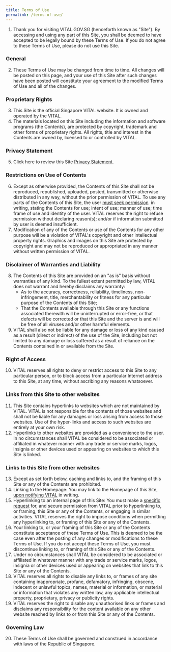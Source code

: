 ```yaml
---
title: Terms of Use
permalink: /terms-of-use/
---
```

<ol>
  <li>Thank you for visiting VITAL.GOV.SG (henceforth known as "Site"). By accessing and using any part of this Site, you shall be deemed to have accepted to be legally bound by these Terms of Use. If you do not agree to these Terms of Use, please do not use this Site.
  </li>
</ol>
<h3>General</h3>
<ol start="2">
  <li>These Terms of Use may be changed from time to time. All changes will be posted on this page, and your use of this Site after such changes have been posted will constitute your agreement to the modified Terms of Use and all of the changes.
  </li>
</ol>
<h3>Proprietary Rights</h3>
<ol start="3">
  <li>This Site is the official Singapore VITAL website. It is owned and operated by the VITAL.&nbsp;
  </li>
  <li>
    The materials located on this Site including the information and software programs (the Contents), are protected by copyright, trademark and other forms of proprietary rights. All rights, title and interest in the Contents are owned by, licensed to or controlled by VITAL.&nbsp;
    <br>
  </li>
</ol>

<h3>Privacy Statement</h3>

<ol start="5">
  <li>Click here to review this Site 
    <a href="/privacy">Privacy Statement</a>.
  </li>
</ol>
<h3>Restrictions on Use of Contents</h3>
<ol start="6">
  <li>Except as otherwise provided, the Contents of this Site shall not be reproduced, republished, uploaded, posted, transmitted or otherwise distributed in any way, without the prior permission of VITAL. To use any parts of the Contents of this Site, the user 
    <a href="/contact-us">must seek permission</a>&nbsp; in writing, stating the Contents for use; intent of use; manner of use; time frame of use and identity of the user. VITAL reserves the right to refuse permission without declaring reason(s); and/or if information submitted by user is deemed insufficient.&nbsp;
  </li>
  <li>
    Modification of any of the Contents or use of the Contents for any other purpose will be a violation of VITAL's copyright and other intellectual property rights. Graphics and images on this Site are protected by copyright and may not be reproduced or appropriated in any manner without written permission of VITAL.&nbsp;
  </li>
</ol>

<h3>Disclaimer of Warranties and Liability</h3>
<ol start="8">
  <li>The Contents of this Site are provided on an "as is" basis without warranties of any kind. To the fullest extent permitted by law, VITAL does not warrant and hereby disclaims any warranty:&nbsp;&nbsp;
    <ul>
      <li>As to the accuracy, correctness, reliability, timeliness, non-infringement, title, merchantability or fitness for any particular purpose of the Contents of this Site;
      </li>
      <li>That the Contents available through this Site or any functions associated therewith will be uninterrupted or error-free, or that defects will be corrected or that this Site and the server is and will be free of all viruses and/or other harmful elements. 
      </li>
    </ul>
  </li>
  <li>VITAL shall also not be liable for any damage or loss of any kind caused as a result (direct or indirect) of the use of the Site, including but not limited to any damage or loss suffered as a result of reliance on the Contents contained in or available from the Site.
  </li>
</ol>
<h3>Right of Access</h3>
<ol start="10">
  <li>VITAL reserves all rights to deny or restrict access to this Site to any particular person, or to block access from a particular Internet address to this Site, at any time, without ascribing any reasons whatsoever.
  </li>
</ol>

<h3>Links from this Site to other websites</h3>
<ol start="11">
  <li>This Site contains hyperlinks to websites which are not maintained by VITAL. VITAL is not responsible for the contents of those websites and shall not be liable for any damages or loss arising from access to those websites. Use of the hyper-links and access to such websites are entirely at your own risk.
  </li>
  <li>
    <span style="background-color: initial;">Hyperlinks to other websites are provided as a convenience to the user. In no circumstances shall VITAL be considered to be associated or affiliated in whatever manner with any trade or service marks, logos, insignia or other devices used or appearing on websites to which this Site is linked.
    </span>
  </li>
</ol>
<h3>Links to this Site from other websites</h3>

<ol start="13">
  <li>Except as set forth below, caching and links to, and the framing of this Site or any of the Contents are prohibited.
  </li>
  <li>
    Linking to the Homepage: You may link to the Homepage of this Site,  <a href="/contact-us">upon notifying VITAL</a> in writing.
    
  </li>
  <li>
      Hyperlinking to an internal page of this Site: You must make a <a href="/contact-us">specific request</a> for, and secure permission from VITAL prior to hyperlinking to, or framing, this Site or any of the Contents, or engaging in similar activities. VITAL reserves the right to impose conditions when permitting any hyperlinking to, or framing of this Site or any of the Contents.
  </li>
  <li>
      Your linking to, or your framing of this Site or any of the Contents constitute acceptance of these Terms of Use. This is deemed to be the case even after the posting of any changes or modifications to these Terms of Use. If you do not accept these Terms of Use, you must discontinue linking to, or framing of this Site or any of the Contents.
  </li>
  <li>
      Under no circumstances shall VITAL be considered to be associated or affiliated in whatever manner with any trade or service marks, logos, insignia or other devices used or appearing on websites that link to this Site or any of the Contents.
  </li>
  <li>
      VITAL reserves all rights to disable any links to, or frames of any site containing inappropriate, profane, defamatory, infringing, obscene, indecent or unlawful topics, names, material or information, or material or information that violates any written law, any applicable intellectual property, proprietary, privacy or publicity rights.
  </li>
  <li>
      VITAL reserves the right to disable any unauthorised links or frames and disclaims any responsibility for the content available on any other website reached by links to or from this Site or any of the Contents.
  </li>
</ol>

<h3>Governing Law</h3>

<ol start="20">
  <li>These Terms of Use shall be governed and construed in accordance with laws of the Republic of Singapore.
  </li>
</ol>